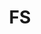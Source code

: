 ---
# This topic lives at
# https://digital.gov/topics/fs

slug: "fs"

# Topic Title
title: "FS"

# description — keep it short and clear
summary: ""


# Weight
weight: 1

# For more information on managing topics,
# see https://github.com/GSA/digitalgov.gov/wiki
---